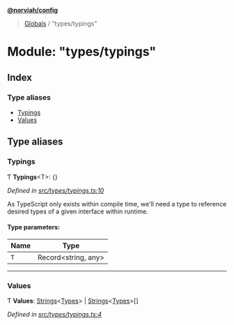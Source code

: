 **[@norviah/config](../README.md)**

> [Globals](../globals.md) / "types/typings"

# Module: "types/typings"

## Index

### Type aliases

* [Typings](_types_typings_.md#typings)
* [Values](_types_typings_.md#values)

## Type aliases

### Typings

Ƭ  **Typings**\<T>: {}

*Defined in [src/types/typings.ts:10](https://github.com/Norviah/config/blob/37a46e1/src/types/typings.ts#L10)*

As TypeScript only exists within compile time, we'll need a type to reference
desired types of a given interface within runtime.

#### Type parameters:

Name | Type |
------ | ------ |
`T` | Record\<string, any> |

___

### Values

Ƭ  **Values**: [Strings](_types_typescript_strings_.md#strings)\<[Types](_types_types_.md#types)> \| [Strings](_types_typescript_strings_.md#strings)\<[Types](_types_types_.md#types)>[]

*Defined in [src/types/typings.ts:4](https://github.com/Norviah/config/blob/37a46e1/src/types/typings.ts#L4)*
